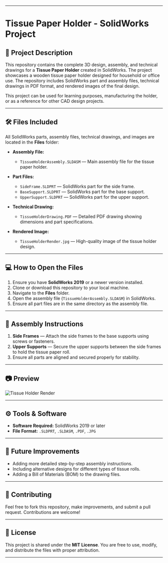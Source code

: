 
---

# Tissue Paper Holder - SolidWorks Project

## 📐 Project Description
This repository contains the complete 3D design, assembly, and technical drawings for a **Tissue Paper Holder** created in SolidWorks. The project showcases a wooden tissue paper holder designed for household or office use. The repository includes SolidWorks part and assembly files, technical drawings in PDF format, and rendered images of the final design.

This project can be used for learning purposes, manufacturing the holder, or as a reference for other CAD design projects.


---

## 🛠️ Files Included
All SolidWorks parts, assembly files, technical drawings, and images are located in the **Files** folder:
- **Assembly File:**
  - `TissueHolderAssembly.SLDASM` — Main assembly file for the tissue paper holder.
  
- **Part Files:**
  - `SideFrame.SLDPRT` — SolidWorks part for the side frame.
  - `BaseSupport.SLDPRT` — SolidWorks part for the base support.
  - `UpperSupport.SLDPRT` — SolidWorks part for the upper support.
  
- **Technical Drawing:**
  - `TissueHolderDrawing.PDF` — Detailed PDF drawing showing dimensions and part specifications.

- **Rendered Image:**
  - `TissueHolderRender.jpg` — High-quality image of the tissue holder design.

---

## 💻 How to Open the Files
1. Ensure you have **SolidWorks 2019** or a newer version installed.
2. Clone or download this repository to your local machine.
3. Navigate to the **Files** folder.
4. Open the assembly file (`TissueHolderAssembly.SLDASM`) in SolidWorks.
5. Ensure all part files are in the same directory as the assembly file.

---

## 🧩 Assembly Instructions
1. **Side Frames** — Attach the side frames to the base supports using screws or fasteners.
2. **Upper Supports** — Secure the upper supports between the side frames to hold the tissue paper roll.
3. Ensure all parts are aligned and secured properly for stability.

---

## 📷 Preview
![Tissue Holder Render](Files/TissueHolderRender.jpg)

---

## ⚙️ Tools & Software
- **Software Required:** SolidWorks 2019 or later
- **File Format:** `.SLDPRT`, `.SLDASM`, `.PDF`, `.JPG`

---

## 🔧 Future Improvements
- Adding more detailed step-by-step assembly instructions.
- Including alternative designs for different types of tissue rolls.
- Adding a Bill of Materials (BOM) to the drawing files.

---

## 🤝 Contributing
Feel free to fork this repository, make improvements, and submit a pull request. Contributions are welcome!

---

## 📄 License
This project is shared under the **MIT License**. You are free to use, modify, and distribute the files with proper attribution.

---
